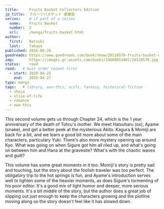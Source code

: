 ```yaml
---
title:     Fruits Basket Collectors Edition
jp_title:  フルーツバスケット 愛蔵版
series:    # if part of a series
  name:    Fruits Basket
  number:  2
  url:     /manga/fruits-basket.html
author: 
  first:   Natsuki 
  last:    Takaya
published: 2016-06-28 
goodreads: https://www.goodreads.com/book/show/28118570-fruits-basket-collector-s-edition-vol-2
img:       https://images.gr-assets.com/books/1466085146l/28118570.jpg
status:    read
read:   # must order recent first
  - start: 2019-04-25 
    end:   2019-04-27
type: manga
tags:   # library, own-this, scifi, fantasy, historical-fiction
  - shojo
  - slice-of-life
  - romance
  - own-this
---
```


This second volume gets us through Chapter 24, which is the 1 year anniversary of the death of Tohru's mother. We meet Hatsuharu (ox), Ayame (snake), and get a better peek at the mysterious Akito. Kagura & Momiji are back for a bit, and we learn a good bit more about some of the main characters, particulary Yuki. There's also more mystery opening up around Kyo. What was going on when Sigure got him all riled up, and what's going on between him and Hana at the gravesite? What's with the chaotic waves and guilt?

This volume has some great moments in it too. Momiji's story is pretty sad and touching, but the story about the foolish traveler was too perfect. The obligatory trip to the hot springs is fun, and Ayame's introduction serves well to lighten some of the heavier moments, as does Sigure's tormenting of his poor editor. It's a good mix of light humor and deeper, more serious moments. It's a bit middle of the story, but the author does a great job of slipping out just enough to keep the characters growing and the plotline moving along so the story doesn't feel like it has slowed down.